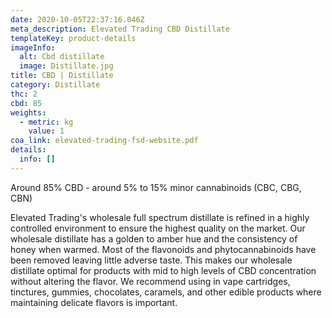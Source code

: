 ```yaml
---
date: 2020-10-05T22:37:16.046Z
meta_description: Elevated Trading CBD Distillate
templateKey: product-details
imageInfo:
  alt: Cbd distillate
  image: Distillate.jpg
title: CBD | Distillate
category: Distillate
thc: 2
cbd: 85
weights:
  - metric: kg
    value: 1
coa_link: elevated-trading-fsd-website.pdf
details:
  info: []
---
```


Around 85% CBD - around 5% to 15% minor cannabinoids (CBC, CBG, CBN)

Elevated Trading's wholesale full spectrum distillate is refined in a highly controlled environment to ensure the highest quality on the market. Our wholesale distillate has a golden to amber hue and the consistency of honey when warmed. Most of the flavonoids and phytocannabinoids have been removed leaving little adverse taste. This makes our wholesale distillate optimal for products with mid to high levels of CBD concentration without altering the flavor. We recommend using in vape cartridges, tinctures, gummies, chocolates, caramels, and other edible products where maintaining delicate flavors is important.

